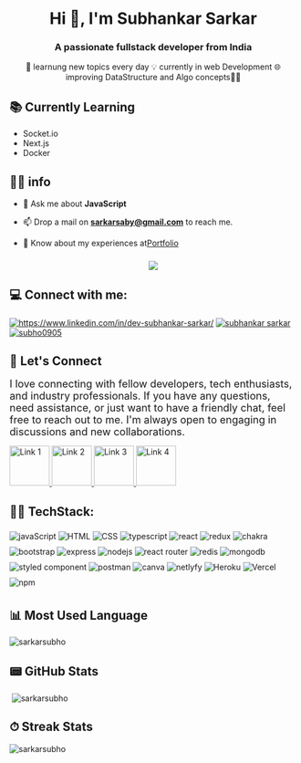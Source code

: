 <h1 align="center">Hi 👋, I'm Subhankar Sarkar </h1>

<h3 align="center">A passionate fullstack developer from India</h3>

<p align="center">
  🎯 learnung new topics every day 💡 currently in web Development 🌐 improving DataStructure and Algo concepts👨‍💻
</p>

##  📚  Currently Learning

- Socket.io
- Next.js
- Docker

## 👯🤝 info
<!-- - 👯🤝 I’m looking for help with **fff** -->

<!-- - 👨‍💻 All of my projects are available at [here](https://portfolio-subho.vercel.app/) -->

<!-- - 📝 I regularly write articles on [f](f) -->

- 💬 Ask me about **JavaScript**

- 📫 Drop a mail on **sarkarsaby@gmail.com** to reach me.

- 📄 Know about my experiences at[Portfolio](https://portfolio-subho.vercel.app/)

###
<div align="center">
  
![](https://komarev.com/ghpvc/?username=sarkarsubho&color=lightgrey&style=plastic&label=PROFILE+VIEWS)

</div>

###
<h2 align="left">💻  Connect with me:

</h2>

<p align="left">
<a href="https://linkedin.com/in/https://www.linkedin.com/in/dev-subhankar-sarkar/" target="blank"><img align="center" src="https://img.shields.io/badge/LinkedIn-0077B5?style=for-the-badge&logo=linkedin&logoColor=white" alt="https://www.linkedin.com/in/dev-subhankar-sarkar/"  /></a>
<a href="https://medium.com/@sarkarsaby"><img align="center" src="https://img.shields.io/badge/Medium-12100E?style=for-the-badge&logo=medium&logoColor=white" alt="subhankar sarkar"  /></a>
<a href="https://twitter.com/Subhank81308397"><img align="center" src="https://img.shields.io/badge/Twitter-1DA1F2?style=for-the-badge&logo=twitter&logoColor=white" alt="subho0905" /></a>

</p>

## 📲  Let's Connect
<span style="font-size:18px;">I love connecting with fellow developers, tech enthusiasts, and industry professionals. If you have any questions, need assistance, or just want to have a friendly chat, feel free to reach out to me. I'm always open to engaging in discussions and new collaborations.</span>

<a href="https://discord.com/users/subhankarsarkar0034">
  <img width="70px" src="https://user-images.githubusercontent.com/74038190/235294015-47144047-25ab-417c-af1b-6746820a20ff.gif" alt="Link 1">
</a>

<a href="https://wa.me/+917031872272">
  <img width="70px" src="https://user-images.githubusercontent.com/74038190/235294019-40007353-6219-4ec5-b661-b3c35136dd0b.gif" alt="Link 2">
</a>

<a href="https://www.linkedin.com/in/dev-subhankar-sarkar/">
  <img width="70px" src="https://user-images.githubusercontent.com/74038190/235294012-0a55e343-37ad-4b0f-924f-c8431d9d2483.gif" alt="Link 3">
</a>

<a href="https://twitter.com/Subhank81308397">
  <img width="70px" src="https://user-images.githubusercontent.com/74038190/235294011-b8074c31-9097-4a65-a594-4151b58743a8.gif" alt="Link 4">
</a>

<h2 align="left"> 👨‍💻 TechStack:</h2>
<p  >
<img align="center" &nbsp; vspace="5" src="https://img.shields.io/badge/JavaScript-323330?style=for-the-badge&logo=javascript&logoColor=F7DF1E" alt="javaScript" />
<img align="center" &nbsp; vspace="5" src="https://img.shields.io/badge/HTML5-E34F26?style=for-the-badge&logo=html5&logoColor=white" alt="HTML" />
<img align="center" vspace="5" src="https://img.shields.io/badge/CSS3-1572B6?style=for-the-badge&logo=css3&logoColor=white" alt="CSS" />
<img align="center" vspace="5" src="https://img.shields.io/badge/TypeScript-007ACC?style=for-the-badge&logo=typescript&logoColor=white" alt="typescript" />
<img align="center" vspace="5" src="https://img.shields.io/badge/React-20232A?style=for-the-badge&logo=react&logoColor=61DAFB" alt="react" />
<img align="center" vspace="5" src="https://img.shields.io/badge/Redux-593D88?style=for-the-badge&logo=redux&logoColor=white" alt="redux" />
<img align="center" vspace="5" src="https://img.shields.io/badge/Chakra--UI-319795?style=for-the-badge&logo=chakra-ui&logoColor=white" alt="chakra" />
<img align="center" vspace="5" src="https://img.shields.io/badge/Bootstrap-563D7C?style=for-the-badge&logo=bootstrap&logoColor=white" alt="bootstrap" />
<img align="center" vspace="5" src="https://img.shields.io/badge/Express.js-000000?style=for-the-badge&logo=express&logoColor=white" alt="express" />
<img align="center" vspace="5" src="https://img.shields.io/badge/Node.js-339933?style=for-the-badge&logo=nodedotjs&logoColor=white" alt="nodejs" />
<img align="center" vspace="5" src="https://img.shields.io/badge/React_Router-CA4245?style=for-the-badge&logo=react-router&logoColor=white" alt="react router" />
<img align="center" vspace="5" src="https://img.shields.io/badge/redis-CC0000.svg?&style=for-the-badge&logo=redis&logoColor=white" alt="redis" />
<img align="center" vspace="5" src="https://img.shields.io/badge/MongoDB-4EA94B?style=for-the-badge&logo=mongodb&logoColor=white" alt="mongodb" />
<img align="center" vspace="5" src="https://img.shields.io/badge/styled--components-DB7093?style=for-the-badge&logo=styled-components&logoColor=white" alt="styled component" />
<img align="center" vspace="5" src="https://img.shields.io/badge/Postman-FF6C37?style=for-the-badge&logo=Postman&logoColor=white" alt="postman" />
<img align="center" vspace="5" src="https://img.shields.io/badge/Canva-%2300C4CC.svg?&style=for-the-badge&logo=Canva&logoColor=white" alt="canva" />
<img align="center" vspace="5" src="https://img.shields.io/badge/Netlify-00C7B7?style=for-the-badge&logo=netlify&logoColor=white" alt="netlyfy" />
<img align="center" vspace="5" src="https://img.shields.io/badge/Heroku-430098?style=for-the-badge&logo=heroku&logoColor=white" alt="Heroku" />
<img align="center" vspace="5" src="https://img.shields.io/badge/Vercel-000000?style=for-the-badge&logo=vercel&logoColor=white" alt="Vercel" />
<img align="center" vspace="5" src="https://img.shields.io/badge/npm-CB3837?style=for-the-badge&logo=npm&logoColor=white" alt="npm" />
</p>

<!-- git accivment cup -->
<!-- <p align="left"> <a href="https://github.com/ryo-ma/github-profile-trophy"><img src="https://github-profile-trophy.vercel.app/?username=sarkarsubho" alt="sarkarsubho" /></a> </p> -->

<!--
[![subhankars's github activity graph](https://activity-graph.herokuapp.com/graph?username=sarkarsubho&theme=react-dark)](https://github.com/sarkarsubho/github-readme-activity-graph) -->
 <h2>📊 Most Used Language</h2>
<p><img  src="https://github-readme-stats.vercel.app/api/top-langs?username=sarkarsubho&show_icons=true&locale=en&layout=compact" alt="sarkarsubho" /></p>

<h2> 📟 GitHub Stats</h2>
<p>&nbsp;<img  src="https://github-readme-stats.vercel.app/api?username=sarkarsubho&show_icons=true&locale=en" alt="sarkarsubho" />
</p>

<h2> ⏱ Streak Stats</h2>
<p><img  src="https://github-readme-streak-stats.herokuapp.com/?user=sarkarsubho&" alt="sarkarsubho" /></p>
